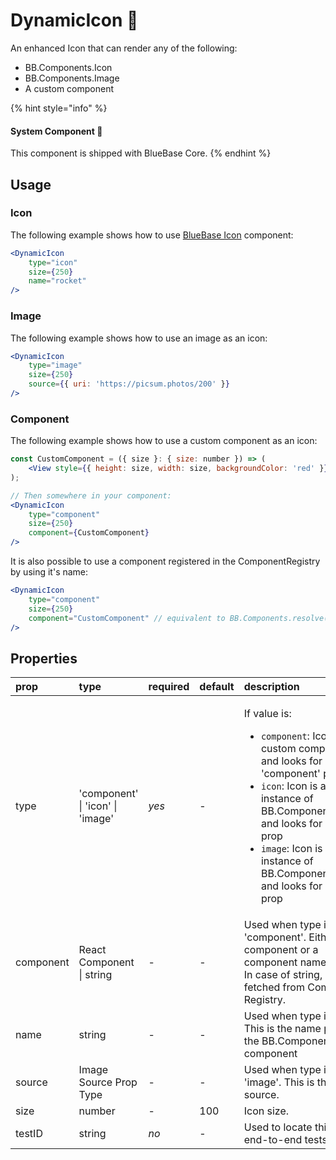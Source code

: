 # DynamicIcon 📌

An enhanced Icon that can render any of the following:

* BB.Components.Icon
* BB.Components.Image
* A custom component

{% hint style="info" %}
#### System Component 📌

This component is shipped with BlueBase Core.
{% endhint %}

## Usage

### Icon

The following example shows how to use [BlueBase Icon](icon-1.md) component:

```jsx
<DynamicIcon
    type="icon"
    size={250}
    name="rocket"
/>
```

### Image

The following example shows how to use an image as an icon:

```jsx
<DynamicIcon
    type="image"
    size={250}
    source={{ uri: 'https://picsum.photos/200' }}
/>
```

### Component

The following example shows how to use a custom component as an icon:

```jsx
const CustomComponent = ({ size }: { size: number }) => (
	<View style={{ height: size, width: size, backgroundColor: 'red' }} />
);

// Then somewhere in your component:		
<DynamicIcon
    type="component"
    size={250}
    component={CustomComponent}
/>
```

It is also possible to use a component registered in the ComponentRegistry by using it's name:

```jsx
<DynamicIcon
    type="component"
    size={250}
    component="CustomComponent" // equivalent to BB.Components.resolve('CustomComponent')
/>
```

## Properties

<table>
  <thead>
    <tr>
      <th style="text-align:left">prop</th>
      <th style="text-align:left">type</th>
      <th style="text-align:left">required</th>
      <th style="text-align:left">default</th>
      <th style="text-align:left">description</th>
    </tr>
  </thead>
  <tbody>
    <tr>
      <td style="text-align:left">type</td>
      <td style="text-align:left">'component' | 'icon' | 'image'</td>
      <td style="text-align:left"><em>yes</em>
      </td>
      <td style="text-align:left">-</td>
      <td style="text-align:left">
        <p>If value is:</p>
        <p></p>
        <ul>
          <li><code>component</code>: Icon is a custom component, and looks for 'component'
            prop</li>
          <li><code>icon</code>: Icon is an instance of BB.Components.Icon and looks
            for 'icon' prop</li>
          <li><code>image</code>: Icon is an instance of BB.Components.Image and looks
            for 'source' prop</li>
        </ul>
      </td>
    </tr>
    <tr>
      <td style="text-align:left">component</td>
      <td style="text-align:left">React Component | string</td>
      <td style="text-align:left">-</td>
      <td style="text-align:left">-</td>
      <td style="text-align:left">Used when type is 'component'. Either a component or a component name
        (string). In case of string, it will be fetched from Component Registry.</td>
    </tr>
    <tr>
      <td style="text-align:left">name</td>
      <td style="text-align:left">string</td>
      <td style="text-align:left">-</td>
      <td style="text-align:left">-</td>
      <td style="text-align:left">Used when type is 'icon'. This is the name prop of the BB.Components.Icon
        component</td>
    </tr>
    <tr>
      <td style="text-align:left">source</td>
      <td style="text-align:left">Image Source Prop Type</td>
      <td style="text-align:left">-</td>
      <td style="text-align:left">-</td>
      <td style="text-align:left">Used when type is 'image'. This is the Image source.</td>
    </tr>
    <tr>
      <td style="text-align:left">size</td>
      <td style="text-align:left">number</td>
      <td style="text-align:left">-</td>
      <td style="text-align:left">100</td>
      <td style="text-align:left">Icon size.</td>
    </tr>
    <tr>
      <td style="text-align:left">testID</td>
      <td style="text-align:left">string</td>
      <td style="text-align:left"><em>no</em>
      </td>
      <td style="text-align:left">-</td>
      <td style="text-align:left">Used to locate this view in end-to-end tests.</td>
    </tr>
  </tbody>
</table>

